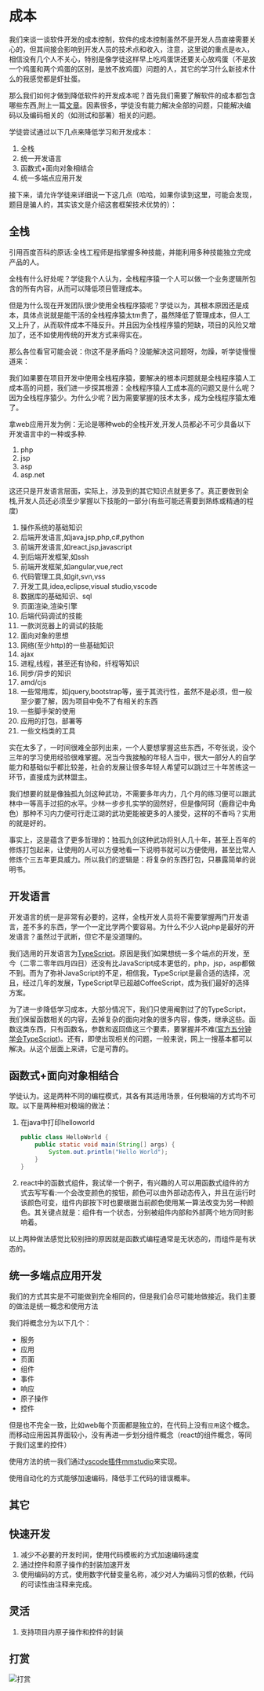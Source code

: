 # 成本

我们来谈一谈软件开发的成本控制，软件的成本控制虽然不是开发人员直接需要关心的，但其间接会影响到开发人员的技术点和收入，注意，这里说的重点是`收入`，相信没有几个人不关心，特别是像学徒这样早上吃鸡蛋饼还要关心放鸡蛋（不是放一个鸡蛋和两个鸡蛋的区别，是放不放鸡蛋）问题的人，其它的学习什么新技术什么的我感觉都是虾扯蛋。

那么我们如何才做到降低软件的开发成本呢？首先我们需要了解软件的成本都包含哪些东西,附上一篇[文章](https://blog.csdn.net/weixin_42717706/article/details/83870375)。因素很多，学徒没有能力解决全部的问题，只能解决编码以及编码相关的（如测试和部署）相关的问题。

学徒尝试通过以下几点来降低学习和开发成本：

1. 全栈
1. 统一开发语言
1. 函数式+面向对象相结合
1. 统一多端点应用开发

接下来，请允许学徒来详细说一下这几点（哈哈，如果你读到这里，可能会发现，题目是骗人的，其实该文是介绍这套框架技术优势的）：

## 全栈

引用百度百科的原话:全栈工程师是指掌握多种技能，并能利用多种技能独立完成产品的人。

全栈有什么好处呢？学徒我个人认为，全栈程序猿一个人可以做一个业务逻辑所包含的所有内容，从而可以降低项目管理成本。

但是为什么现在开发团队很少使用全栈程序猿呢？学徒以为，其根本原因还是成本，具体点说就是能干活的全栈程序猿太tm贵了，虽然降低了管理成本，但人工又上升了，从而软件成本不降反升。并且因为全栈程序猿的短缺，项目的风险又增加了，还不如使用传统的开发方式来得实在。

那么各位看官可能会说：你这不是矛盾吗？没能解决这问题呀，勿躁，听学徒慢慢道来：

我们如果要在项目开发中使用全栈程序猿，要解决的根本问题就是全栈程序猿人工成本高的问题，我们进一步探其根源：全栈程序猿人工成本高的问题又是什么呢？因为全栈程序猿少。为什么少呢？因为需要掌握的技术太多，成为全栈程序猿太难了。

拿web应用开发为例：无论是哪种web的全栈开发,开发人员都必不可少具备以下开发语言中的一种或多种.

1. php
1. jsp
1. asp
1. asp.net

这还只是开发语言层面，实际上，涉及到的其它知识点就更多了。真正要做到全栈,开发人员还必须至少掌握以下技能的一部分(有些可能还需要到熟练或精通的程度)

1. 操作系统的基础知识
1. 后端开发语言,如java,jsp,php,c#,python
1. 前端开发语言,如react,jsp,javascript
1. 到后端开发框架,如ssh
1. 前端开发框架,如angular,vue,rect
1. 代码管理工具,如git,svn,vss
1. 开发工具,idea,eclipse,visual studio,vscode
1. 数据库的基础知识、sql
1. 页面渲染,渲染引擎
1. 后端代码调试的技能
1. 一款浏览器上的调试的技能
1. 面向对象的思想
1. 网络(至少http)的一些基础知识
1. ajax
1. 进程,线程，甚至还有协和，纤程等知识
1. 同步/异步的知识
1. amd/cjs
1. 一些常用库，如jquery,bootstrap等，鉴于其流行性，虽然不是必须，但一般至少要了解，因为项目中免不了有相关的东西
1. 一些脚手架的使用
1. 应用的打包，部署等
1. 一些文档类的工具

实在太多了，一时间很难全部列出来，一个人要想掌握这些东西，不夸张说，没个三年的学习使用经验很难掌握。况当今我接触的年轻人当中，很大一部分人的自学能力和基础似乎都比较差，社会的发展让很多年轻人希望可以跳过三十年苦练这一环节，直接成为武林盟主。

我们想要的就是像独孤九剑这种武功，不需要多年内力，几个月的练习便可以跟武林中一等高手过招的水平。少林一步步扎实学的固然好，但是像阿珂（鹿鼎记中角色）那种不习内力便可行走江湖的武功更能被更多的人接受，这样的不香吗？实用的就是好的。

事实上，这是蕴含了更多哲理的：独孤九剑这种武功将别人几十年，甚至上百年的修炼打包起来，让使用的人可以方便地看一下说明书就可以方便使用，甚至比常人修炼个三五年更具威力。所以我们的逻辑是：将复杂的东西打包，只暴露简单的说明书。

## 开发语言

开发语言的统一是非常有必要的，这样，全栈开发人员将不需要掌握两门开发语言，差不多的东西，学一个一定比学两个要容易。为什么不少人说php是最好的开发语言？虽然过于武断，但它不是没道理的。

我们选用的开发语言为[TypeScript](https://www.typescriptlang.org/)。原因是我们如果想统一多个端点的开发，至今（二零二零年四月四日）还没有比JavaScript成本更低的，php，jsp，asp都做不到。而为了弥补JavaScript的不足，相信我，TypeScript是最合适的选择，况且，经过几年的发展，TypeScript早已超越CoffeeScript，成为我们最好的选择方案。

为了进一步降低学习成本，大部分情况下，我们只使用阉割过了的TypeScript，我们保留函数相关的内容，去掉复杂的面向对象的很多内容，像类，继承这些。函数这类东西，只有函数名，参数和返回值这三个要素，要掌握并不难([官方五分钟学会TypeScript](https://www.typescriptlang.org/docs/handbook/typescript-in-5-minutes.html))。还有，即使出现相关的问题，一般来说，网上一搜基本都可以解决。从这个层面上来讲，它是可靠的。

## 函数式+面向对象相结合

学徒认为。这是两种不同的编程模式，其各有其适用场景，任何极端的方式均不可取。以下是两种相对极端的做法：

1. 在java中打印helloworld

	```java
	public class HelloWorld {
		public static void main(String[] args) {
			System.out.println("Hello World");
		}
	}
	```

1. react中的函数式组件，我试举一个例子，有兴趣的人可以用函数式组件的方式去写写看:一个会改变颜色的按钮，颜色可以由外部动态传入，并且在运行时该颜色可变，组件内部按下时也要根据当前颜色使用某一算法改变为另一种颜色。其关键点就是：组件有一个状态，分别被组件内部和外部两个地方同时影响着。

以上两种做法感觉比较别扭的原因就是函数式编程通常是无状态的，而组件是有状态的。

## 统一多端点应用开发

我们的方式其实是不可能做到完全相同的，但是我们会尽可能地做接近。我们主要的做法是统一概念和使用方法

我们将概念分为以下几个：

- 服务
- 应用
- 页面
- 组件
- 事件
- 响应
- 原子操作
- 控件

但是也不完全一致，比如web每个页面都是独立的，在代码上没有`应用`这个概念。而移动应用因其界面较小，没有再进一步划分组件概念（react的组件概念，等同于我们这里的控件）

使用方法的统一我们通过[vscode插件mmstudio](https://marketplace.visualstudio.com/items?itemName=mm.mmstudio)来实现。

使用自动化的方式能够加速编码，降低手工代码的错误概率。

## 其它

## 快速开发

1. 减少不必要的开发时间，使用代码模板的方式加速编码速度
1. 通过控件和原子操作的封装加速开发
1. 使用编码的方式，使用数字代替变量名称，减少对人为编码习惯的依赖，代码的可读性由注释来完成。

## 灵活

1. 支持项目内原子操作和控件的封装

## 打赏

![打赏](../images/dashang.jpg)
